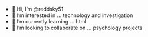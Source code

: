 - 👋 Hi, I’m @reddsky51
- 👀 I’m interested in ... technology and investigation
- 🌱 I’m currently learning ... html
- 💞️ I’m looking to collaborate on ... psychology projects


<!---
reddsky51/reddsky51 is a ✨ special ✨ repository because its `README.md` (this file) appears on your GitHub profile.
You can click the Preview link to take a look at your changes.
--->
